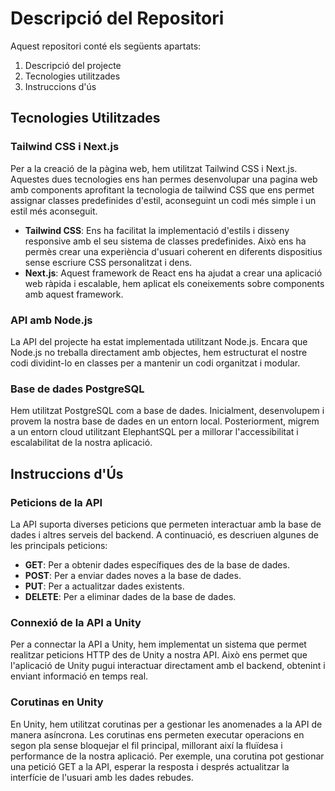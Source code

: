 # Descripció del Repositori

Aquest repositori conté els següents apartats:

1. Descripció del projecte
2. Tecnologies utilitzades
3. Instruccions d'ús

## Tecnologies Utilitzades

### Tailwind CSS i Next.js

Per a la creació de la pàgina web, hem utilitzat Tailwind CSS i Next.js. Aquestes dues tecnologies ens han permes desenvolupar una pagina web amb components aprofitant la tecnologia de tailwind CSS que ens permet assignar classes predefinides d'estil, aconseguint un codi més simple i un estil més aconseguit.

- **Tailwind CSS**: Ens ha facilitat la implementació d'estils i disseny responsive amb el seu sistema de classes predefinides. Això ens ha permès crear una experiència d'usuari coherent en diferents dispositius sense escriure CSS personalitzat i dens.
- **Next.js**: Aquest framework de React ens ha ajudat a crear una aplicació web ràpida i escalable, hem aplicat els coneixements sobre components amb aquest framework.

### API amb Node.js

La API del projecte ha estat implementada utilitzant Node.js. Encara que Node.js no treballa directament amb objectes, hem estructurat el nostre codi dividint-lo en classes per a mantenir un codi organitzat i modular.

### Base de dades PostgreSQL

Hem utilitzat PostgreSQL com a base de dades. Inicialment, desenvolupem i provem la nostra base de dades en un entorn local. Posteriorment, migrem a un entorn cloud utilitzant ElephantSQL per a millorar l'accessibilitat i escalabilitat de la nostra aplicació.

## Instruccions d'Ús

### Peticions de la API

La API suporta diverses peticions que permeten interactuar amb la base de dades i altres serveis del backend. A continuació, es descriuen algunes de les principals peticions:

- **GET**: Per a obtenir dades específiques des de la base de dades.
- **POST**: Per a enviar dades noves a la base de dades.
- **PUT**: Per a actualitzar dades existents.
- **DELETE**: Per a eliminar dades de la base de dades.

### Connexió de la API a Unity

Per a connectar la API a Unity, hem implementat un sistema que permet realitzar peticions HTTP des de Unity a nostra API. Això ens permet que l'aplicació de Unity pugui interactuar directament amb el backend, obtenint i enviant informació en temps real.

### Corutinas en Unity

En Unity, hem utilitzat corutinas per a gestionar les anomenades a la API de manera asíncrona. Les corutinas ens permeten executar operacions en segon pla sense bloquejar el fil principal, millorant així la fluïdesa i performance de la nostra aplicació. Per exemple, una corutina pot gestionar una petició GET a la API, esperar la resposta i després actualitzar la interfície de l'usuari amb les dades rebudes.
